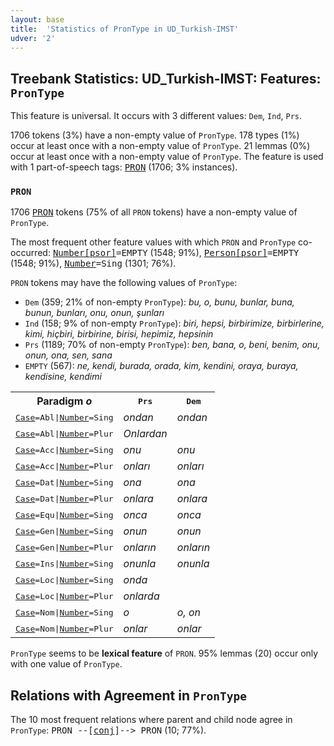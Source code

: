 ```yaml
---
layout: base
title:  'Statistics of PronType in UD_Turkish-IMST'
udver: '2'
---
```


## Treebank Statistics: UD_Turkish-IMST: Features: `PronType`

This feature is universal.
It occurs with 3 different values: `Dem`, `Ind`, `Prs`.

1706 tokens (3%) have a non-empty value of `PronType`.
178 types (1%) occur at least once with a non-empty value of `PronType`.
21 lemmas (0%) occur at least once with a non-empty value of `PronType`.
The feature is used with 1 part-of-speech tags: <tt><a href="tr_imst-pos-PRON.html">PRON</a></tt> (1706; 3% instances).

### `PRON`

1706 <tt><a href="tr_imst-pos-PRON.html">PRON</a></tt> tokens (75% of all `PRON` tokens) have a non-empty value of `PronType`.

The most frequent other feature values with which `PRON` and `PronType` co-occurred: <tt><a href="tr_imst-feat-Number-psor.html">Number[psor]</a></tt><tt>=EMPTY</tt> (1548; 91%), <tt><a href="tr_imst-feat-Person-psor.html">Person[psor]</a></tt><tt>=EMPTY</tt> (1548; 91%), <tt><a href="tr_imst-feat-Number.html">Number</a></tt><tt>=Sing</tt> (1301; 76%).

`PRON` tokens may have the following values of `PronType`:

* `Dem` (359; 21% of non-empty `PronType`): <em>bu, o, bunu, bunlar, buna, bunun, bunları, onu, onun, şunları</em>
* `Ind` (158; 9% of non-empty `PronType`): <em>biri, hepsi, birbirimize, birbirlerine, kimi, hiçbiri, birbirine, birisi, hepimiz, hepsinin</em>
* `Prs` (1189; 70% of non-empty `PronType`): <em>ben, bana, o, beni, benim, onu, onun, ona, sen, sana</em>
* `EMPTY` (567): <em>ne, kendi, burada, orada, kim, kendini, oraya, buraya, kendisine, kendimi</em>

<table>
  <tr><th>Paradigm <i>o</i></th><th><tt>Prs</tt></th><th><tt>Dem</tt></th></tr>
  <tr><td><tt><tt><a href="tr_imst-feat-Case.html">Case</a></tt><tt>=Abl</tt>|<tt><a href="tr_imst-feat-Number.html">Number</a></tt><tt>=Sing</tt></tt></td><td><em>ondan</em></td><td><em>ondan</em></td></tr>
  <tr><td><tt><tt><a href="tr_imst-feat-Case.html">Case</a></tt><tt>=Abl</tt>|<tt><a href="tr_imst-feat-Number.html">Number</a></tt><tt>=Plur</tt></tt></td><td><em>Onlardan</em></td><td></td></tr>
  <tr><td><tt><tt><a href="tr_imst-feat-Case.html">Case</a></tt><tt>=Acc</tt>|<tt><a href="tr_imst-feat-Number.html">Number</a></tt><tt>=Sing</tt></tt></td><td><em>onu</em></td><td><em>onu</em></td></tr>
  <tr><td><tt><tt><a href="tr_imst-feat-Case.html">Case</a></tt><tt>=Acc</tt>|<tt><a href="tr_imst-feat-Number.html">Number</a></tt><tt>=Plur</tt></tt></td><td><em>onları</em></td><td><em>onları</em></td></tr>
  <tr><td><tt><tt><a href="tr_imst-feat-Case.html">Case</a></tt><tt>=Dat</tt>|<tt><a href="tr_imst-feat-Number.html">Number</a></tt><tt>=Sing</tt></tt></td><td><em>ona</em></td><td><em>ona</em></td></tr>
  <tr><td><tt><tt><a href="tr_imst-feat-Case.html">Case</a></tt><tt>=Dat</tt>|<tt><a href="tr_imst-feat-Number.html">Number</a></tt><tt>=Plur</tt></tt></td><td><em>onlara</em></td><td><em>onlara</em></td></tr>
  <tr><td><tt><tt><a href="tr_imst-feat-Case.html">Case</a></tt><tt>=Equ</tt>|<tt><a href="tr_imst-feat-Number.html">Number</a></tt><tt>=Sing</tt></tt></td><td><em>onca</em></td><td><em>onca</em></td></tr>
  <tr><td><tt><tt><a href="tr_imst-feat-Case.html">Case</a></tt><tt>=Gen</tt>|<tt><a href="tr_imst-feat-Number.html">Number</a></tt><tt>=Sing</tt></tt></td><td><em>onun</em></td><td><em>onun</em></td></tr>
  <tr><td><tt><tt><a href="tr_imst-feat-Case.html">Case</a></tt><tt>=Gen</tt>|<tt><a href="tr_imst-feat-Number.html">Number</a></tt><tt>=Plur</tt></tt></td><td><em>onların</em></td><td><em>onların</em></td></tr>
  <tr><td><tt><tt><a href="tr_imst-feat-Case.html">Case</a></tt><tt>=Ins</tt>|<tt><a href="tr_imst-feat-Number.html">Number</a></tt><tt>=Sing</tt></tt></td><td><em>onunla</em></td><td><em>onunla</em></td></tr>
  <tr><td><tt><tt><a href="tr_imst-feat-Case.html">Case</a></tt><tt>=Loc</tt>|<tt><a href="tr_imst-feat-Number.html">Number</a></tt><tt>=Sing</tt></tt></td><td><em>onda</em></td><td></td></tr>
  <tr><td><tt><tt><a href="tr_imst-feat-Case.html">Case</a></tt><tt>=Loc</tt>|<tt><a href="tr_imst-feat-Number.html">Number</a></tt><tt>=Plur</tt></tt></td><td><em>onlarda</em></td><td></td></tr>
  <tr><td><tt><tt><a href="tr_imst-feat-Case.html">Case</a></tt><tt>=Nom</tt>|<tt><a href="tr_imst-feat-Number.html">Number</a></tt><tt>=Sing</tt></tt></td><td><em>o</em></td><td><em>o, on</em></td></tr>
  <tr><td><tt><tt><a href="tr_imst-feat-Case.html">Case</a></tt><tt>=Nom</tt>|<tt><a href="tr_imst-feat-Number.html">Number</a></tt><tt>=Plur</tt></tt></td><td><em>onlar</em></td><td><em>onlar</em></td></tr>
</table>

`PronType` seems to be **lexical feature** of `PRON`. 95% lemmas (20) occur only with one value of `PronType`.

## Relations with Agreement in `PronType`

The 10 most frequent relations where parent and child node agree in `PronType`:
<tt>PRON --[<tt><a href="tr_imst-dep-conj.html">conj</a></tt>]--> PRON</tt> (10; 77%).

